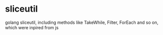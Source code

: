 # sliceutil
golang sliceutil, including methods like TakeWhile, Filter, ForEach and so on, which were inpired from js
